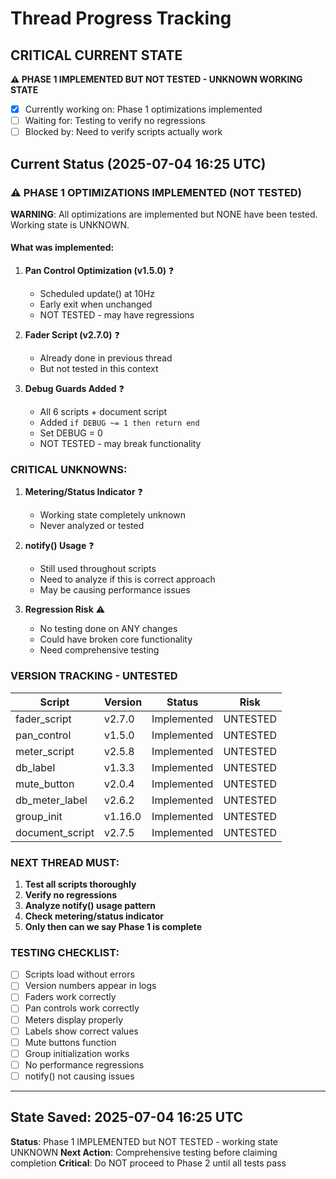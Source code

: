 # Thread Progress Tracking

## CRITICAL CURRENT STATE
**⚠️ PHASE 1 IMPLEMENTED BUT NOT TESTED - UNKNOWN WORKING STATE**
- [x] Currently working on: Phase 1 optimizations implemented
- [ ] Waiting for: Testing to verify no regressions
- [ ] Blocked by: Need to verify scripts actually work

## Current Status (2025-07-04 16:25 UTC)

### ⚠️ PHASE 1 OPTIMIZATIONS IMPLEMENTED (NOT TESTED)

**WARNING**: All optimizations are implemented but NONE have been tested. Working state is UNKNOWN.

#### What was implemented:
1. **Pan Control Optimization (v1.5.0)** ❓
   - Scheduled update() at 10Hz
   - Early exit when unchanged
   - NOT TESTED - may have regressions

2. **Fader Script (v2.7.0)** ❓
   - Already done in previous thread
   - But not tested in this context

3. **Debug Guards Added** ❓
   - All 6 scripts + document script
   - Added `if DEBUG ~= 1 then return end`
   - Set DEBUG = 0
   - NOT TESTED - may break functionality

### CRITICAL UNKNOWNS:
1. **Metering/Status Indicator** ❓
   - Working state completely unknown
   - Never analyzed or tested
   
2. **notify() Usage** ❓
   - Still used throughout scripts
   - Need to analyze if this is correct approach
   - May be causing performance issues

3. **Regression Risk** ⚠️
   - No testing done on ANY changes
   - Could have broken core functionality
   - Need comprehensive testing

### VERSION TRACKING - UNTESTED
| Script | Version | Status | Risk |
|--------|---------|--------|------|
| fader_script | v2.7.0 | Implemented | UNTESTED |
| pan_control | v1.5.0 | Implemented | UNTESTED |
| meter_script | v2.5.8 | Implemented | UNTESTED |
| db_label | v1.3.3 | Implemented | UNTESTED |
| mute_button | v2.0.4 | Implemented | UNTESTED |
| db_meter_label | v2.6.2 | Implemented | UNTESTED |
| group_init | v1.16.0 | Implemented | UNTESTED |
| document_script | v2.7.5 | Implemented | UNTESTED |

### NEXT THREAD MUST:
1. **Test all scripts thoroughly**
2. **Verify no regressions**
3. **Analyze notify() usage pattern**
4. **Check metering/status indicator**
5. **Only then can we say Phase 1 is complete**

### TESTING CHECKLIST:
- [ ] Scripts load without errors
- [ ] Version numbers appear in logs
- [ ] Faders work correctly
- [ ] Pan controls work correctly
- [ ] Meters display properly
- [ ] Labels show correct values
- [ ] Mute buttons function
- [ ] Group initialization works
- [ ] No performance regressions
- [ ] notify() not causing issues

---

## State Saved: 2025-07-04 16:25 UTC
**Status**: Phase 1 IMPLEMENTED but NOT TESTED - working state UNKNOWN
**Next Action**: Comprehensive testing before claiming completion
**Critical**: Do NOT proceed to Phase 2 until all tests pass